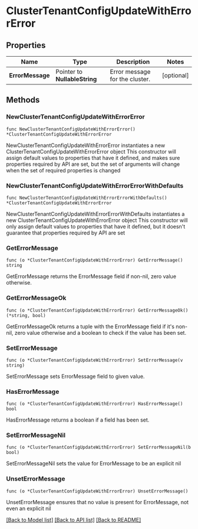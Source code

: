 # ClusterTenantConfigUpdateWithErrorError

## Properties

Name | Type | Description | Notes
------------ | ------------- | ------------- | -------------
**ErrorMessage** | Pointer to **NullableString** | Error message for the cluster. | [optional] 

## Methods

### NewClusterTenantConfigUpdateWithErrorError

`func NewClusterTenantConfigUpdateWithErrorError() *ClusterTenantConfigUpdateWithErrorError`

NewClusterTenantConfigUpdateWithErrorError instantiates a new ClusterTenantConfigUpdateWithErrorError object
This constructor will assign default values to properties that have it defined,
and makes sure properties required by API are set, but the set of arguments
will change when the set of required properties is changed

### NewClusterTenantConfigUpdateWithErrorErrorWithDefaults

`func NewClusterTenantConfigUpdateWithErrorErrorWithDefaults() *ClusterTenantConfigUpdateWithErrorError`

NewClusterTenantConfigUpdateWithErrorErrorWithDefaults instantiates a new ClusterTenantConfigUpdateWithErrorError object
This constructor will only assign default values to properties that have it defined,
but it doesn't guarantee that properties required by API are set

### GetErrorMessage

`func (o *ClusterTenantConfigUpdateWithErrorError) GetErrorMessage() string`

GetErrorMessage returns the ErrorMessage field if non-nil, zero value otherwise.

### GetErrorMessageOk

`func (o *ClusterTenantConfigUpdateWithErrorError) GetErrorMessageOk() (*string, bool)`

GetErrorMessageOk returns a tuple with the ErrorMessage field if it's non-nil, zero value otherwise
and a boolean to check if the value has been set.

### SetErrorMessage

`func (o *ClusterTenantConfigUpdateWithErrorError) SetErrorMessage(v string)`

SetErrorMessage sets ErrorMessage field to given value.

### HasErrorMessage

`func (o *ClusterTenantConfigUpdateWithErrorError) HasErrorMessage() bool`

HasErrorMessage returns a boolean if a field has been set.

### SetErrorMessageNil

`func (o *ClusterTenantConfigUpdateWithErrorError) SetErrorMessageNil(b bool)`

 SetErrorMessageNil sets the value for ErrorMessage to be an explicit nil

### UnsetErrorMessage
`func (o *ClusterTenantConfigUpdateWithErrorError) UnsetErrorMessage()`

UnsetErrorMessage ensures that no value is present for ErrorMessage, not even an explicit nil

[[Back to Model list]](../README.md#documentation-for-models) [[Back to API list]](../README.md#documentation-for-api-endpoints) [[Back to README]](../README.md)



